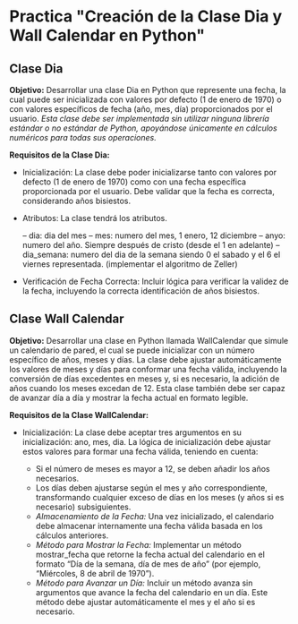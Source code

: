 # Practica "Creación de la Clase Dia y Wall Calendar en Python"

## Clase Dia

**Objetivo:** Desarrollar una clase Dia en Python que represente una fecha, la cual puede ser inicializada con valores por defecto (1 de enero de 1970) o con valores específicos de fecha (año, mes, día) proporcionados por el usuario. _Esta clase debe ser implementada sin utilizar ninguna librería estándar o no estándar de Python, apoyándose únicamente en cálculos numéricos para todas sus operaciones._

**Requisitos de la Clase Dia:**

- Inicialización: La clase debe poder inicializarse tanto con valores por defecto (1 de enero de 1970) como con una fecha específica proporcionada por el usuario. Debe validar que la fecha es correcta, considerando años bisiestos.

- Atributos: La clase tendrá los atributos.

  – dia: dia del mes
  – mes: numero del mes, 1 enero, 12 diciembre
  – anyo: numero del año. Siempre después de cristo (desde el 1 en adelante)
  – dia_semana: numero del dia de la semana siendo 0 el sabado y el 6 el viernes
  representada. (implementar el algoritmo de Zeller)

- Verificación de Fecha Correcta: Incluir lógica para verificar la validez de la fecha, incluyendo la correcta identificación de años bisiestos.

## Clase Wall Calendar

**Objetivo:** Desarrollar una clase en Python llamada WallCalendar que simule un calendario de pared, el cual se puede inicializar con un número específico de años, meses y días. La clase debe ajustar automáticamente los valores de meses y días para conformar una fecha válida, incluyendo la conversión de días excedentes en meses y, si es necesario, la adición de años cuando los meses excedan de 12. Esta clase también debe ser capaz de avanzar día a día y mostrar la fecha actual en formato legible.

**Requisitos de la Clase WallCalendar:**

- Inicialización: La clase debe aceptar tres argumentos en su inicialización: ano, mes, dia. La lógica de inicialización debe ajustar estos valores para formar una fecha válida, teniendo en cuenta:

  - Si el número de meses es mayor a 12, se deben añadir los años necesarios.
  - Los días deben ajustarse según el mes y año correspondiente, transformando cualquier exceso de días en los meses (y años si es necesario) subsiguientes.
  - _Almacenamiento de la Fecha:_ Una vez inicializado, el calendario debe almacenar internamente una fecha válida basada en los cálculos anteriores.
  - _Método para Mostrar la Fecha:_ Implementar un método mostrar_fecha que retorne la fecha actual del calendario en el formato “Día de la semana, día de mes de año” (por ejemplo, “Miércoles, 8 de abril de 1970”).
  - _Método para Avanzar un Día:_ Incluir un método avanza sin argumentos que avance la fecha del calendario en un día. Este método debe ajustar automáticamente el mes y el año si es necesario.
